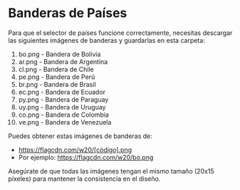 # Banderas de Países

Para que el selector de países funcione correctamente, necesitas descargar las siguientes imágenes de banderas y guardarlas en esta carpeta:

1. bo.png - Bandera de Bolivia
2. ar.png - Bandera de Argentina
3. cl.png - Bandera de Chile
4. pe.png - Bandera de Perú
5. br.png - Bandera de Brasil
6. ec.png - Bandera de Ecuador
7. py.png - Bandera de Paraguay
8. uy.png - Bandera de Uruguay
9. co.png - Bandera de Colombia
10. ve.png - Bandera de Venezuela

Puedes obtener estas imágenes de banderas de:
- https://flagcdn.com/w20/[código].png
- Por ejemplo: https://flagcdn.com/w20/bo.png

Asegúrate de que todas las imágenes tengan el mismo tamaño (20x15 píxeles) para mantener la consistencia en el diseño. 